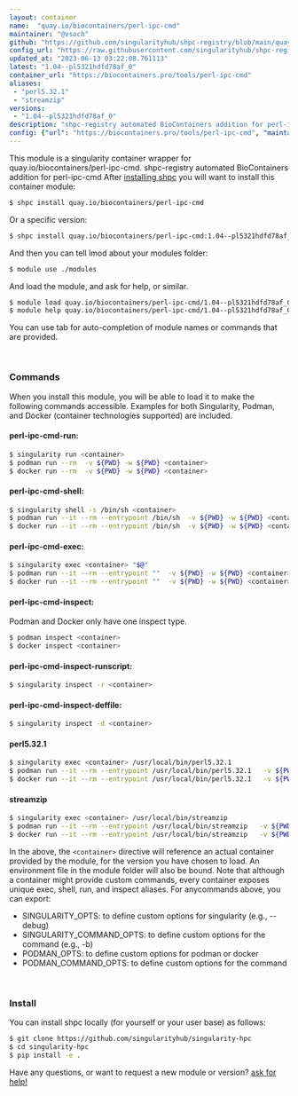 ```yaml
---
layout: container
name:  "quay.io/biocontainers/perl-ipc-cmd"
maintainer: "@vsoch"
github: "https://github.com/singularityhub/shpc-registry/blob/main/quay.io/biocontainers/perl-ipc-cmd/container.yaml"
config_url: "https://raw.githubusercontent.com/singularityhub/shpc-registry/main/quay.io/biocontainers/perl-ipc-cmd/container.yaml"
updated_at: "2023-06-13 03:22:08.761113"
latest: "1.04--pl5321hdfd78af_0"
container_url: "https://biocontainers.pro/tools/perl-ipc-cmd"
aliases:
 - "perl5.32.1"
 - "streamzip"
versions:
 - "1.04--pl5321hdfd78af_0"
description: "shpc-registry automated BioContainers addition for perl-ipc-cmd"
config: {"url": "https://biocontainers.pro/tools/perl-ipc-cmd", "maintainer": "@vsoch", "description": "shpc-registry automated BioContainers addition for perl-ipc-cmd", "latest": {"1.04--pl5321hdfd78af_0": "sha256:75862d2e22e8e8b645fc62c73e7375c96e3abbaf893902ba4b7ebda8db067bf9"}, "tags": {"1.04--pl5321hdfd78af_0": "sha256:75862d2e22e8e8b645fc62c73e7375c96e3abbaf893902ba4b7ebda8db067bf9"}, "docker": "quay.io/biocontainers/perl-ipc-cmd", "aliases": {"perl5.32.1": "/usr/local/bin/perl5.32.1", "streamzip": "/usr/local/bin/streamzip"}}
---
```


This module is a singularity container wrapper for quay.io/biocontainers/perl-ipc-cmd.
shpc-registry automated BioContainers addition for perl-ipc-cmd
After [installing shpc](#install) you will want to install this container module:


```bash
$ shpc install quay.io/biocontainers/perl-ipc-cmd
```

Or a specific version:

```bash
$ shpc install quay.io/biocontainers/perl-ipc-cmd:1.04--pl5321hdfd78af_0
```

And then you can tell lmod about your modules folder:

```bash
$ module use ./modules
```

And load the module, and ask for help, or similar.

```bash
$ module load quay.io/biocontainers/perl-ipc-cmd/1.04--pl5321hdfd78af_0
$ module help quay.io/biocontainers/perl-ipc-cmd/1.04--pl5321hdfd78af_0
```

You can use tab for auto-completion of module names or commands that are provided.

<br>

### Commands

When you install this module, you will be able to load it to make the following commands accessible.
Examples for both Singularity, Podman, and Docker (container technologies supported) are included.

#### perl-ipc-cmd-run:

```bash
$ singularity run <container>
$ podman run --rm  -v ${PWD} -w ${PWD} <container>
$ docker run --rm  -v ${PWD} -w ${PWD} <container>
```

#### perl-ipc-cmd-shell:

```bash
$ singularity shell -s /bin/sh <container>
$ podman run --it --rm --entrypoint /bin/sh  -v ${PWD} -w ${PWD} <container>
$ docker run --it --rm --entrypoint /bin/sh  -v ${PWD} -w ${PWD} <container>
```

#### perl-ipc-cmd-exec:

```bash
$ singularity exec <container> "$@"
$ podman run --it --rm --entrypoint ""  -v ${PWD} -w ${PWD} <container> "$@"
$ docker run --it --rm --entrypoint ""  -v ${PWD} -w ${PWD} <container> "$@"
```

#### perl-ipc-cmd-inspect:

Podman and Docker only have one inspect type.

```bash
$ podman inspect <container>
$ docker inspect <container>
```

#### perl-ipc-cmd-inspect-runscript:

```bash
$ singularity inspect -r <container>
```

#### perl-ipc-cmd-inspect-deffile:

```bash
$ singularity inspect -d <container>
```


#### perl5.32.1

```bash
$ singularity exec <container> /usr/local/bin/perl5.32.1
$ podman run --it --rm --entrypoint /usr/local/bin/perl5.32.1   -v ${PWD} -w ${PWD} <container> -c " $@"
$ docker run --it --rm --entrypoint /usr/local/bin/perl5.32.1   -v ${PWD} -w ${PWD} <container> -c " $@"
```


#### streamzip

```bash
$ singularity exec <container> /usr/local/bin/streamzip
$ podman run --it --rm --entrypoint /usr/local/bin/streamzip   -v ${PWD} -w ${PWD} <container> -c " $@"
$ docker run --it --rm --entrypoint /usr/local/bin/streamzip   -v ${PWD} -w ${PWD} <container> -c " $@"
```



In the above, the `<container>` directive will reference an actual container provided
by the module, for the version you have chosen to load. An environment file in the
module folder will also be bound. Note that although a container
might provide custom commands, every container exposes unique exec, shell, run, and
inspect aliases. For anycommands above, you can export:

 - SINGULARITY_OPTS: to define custom options for singularity (e.g., --debug)
 - SINGULARITY_COMMAND_OPTS: to define custom options for the command (e.g., -b)
 - PODMAN_OPTS: to define custom options for podman or docker
 - PODMAN_COMMAND_OPTS: to define custom options for the command

<br>

### Install

You can install shpc locally (for yourself or your user base) as follows:

```bash
$ git clone https://github.com/singularityhub/singularity-hpc
$ cd singularity-hpc
$ pip install -e .
```

Have any questions, or want to request a new module or version? [ask for help!](https://github.com/singularityhub/singularity-hpc/issues)